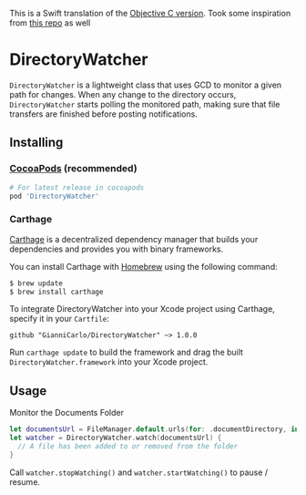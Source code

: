 This is a Swift translation of the [Objective C version](https://github.com/hwaxxer/MHWDirectoryWatcher). Took some inspiration from [this repo](https://github.com/dagostini/DAFileMonitor/tree/blog_dispatch_sources) as well

# DirectoryWatcher
`DirectoryWatcher` is a lightweight class that uses GCD to monitor a given path for changes.
When any change to the directory occurs, `DirectoryWatcher` starts polling the monitored path, making sure that file transfers are finished before posting notifications.

## Installing

### [CocoaPods](https://cocoapods.org/) (recommended)

````ruby
# For latest release in cocoapods
pod 'DirectoryWatcher'
````

### Carthage

[Carthage](https://github.com/Carthage/Carthage) is a decentralized dependency manager that builds your dependencies and provides you with binary frameworks.

You can install Carthage with [Homebrew](https://brew.sh/) using the following command:

```bash
$ brew update
$ brew install carthage
```

To integrate DirectoryWatcher into your Xcode project using Carthage, specify it in your `Cartfile`:

```ogdl
github "GianniCarlo/DirectoryWatcher" ~> 1.0.0
```

Run `carthage update` to build the framework and drag the built `DirectoryWatcher.framework` into your Xcode project.

## Usage

Monitor the Documents Folder

```swift
let documentsUrl = FileManager.default.urls(for: .documentDirectory, in: .userDomainMask).first!
let watcher = DirectoryWatcher.watch(documentsUrl) {
  // A file has been added to or removed from the folder
}
```
Call `watcher.stopWatching()` and `watcher.startWatching()` to pause / resume.
